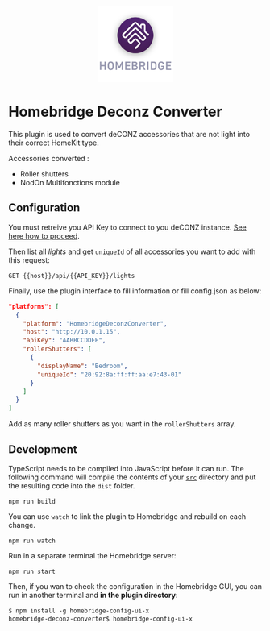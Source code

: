 
<p align="center">

<img src="https://github.com/homebridge/branding/raw/master/logos/homebridge-wordmark-logo-vertical.png" width="150">

</p>


# Homebridge Deconz Converter

This plugin is used to convert deCONZ accessories that are not light into their correct HomeKit type.

Accessories converted :

- Roller shutters
- NodOn Multifonctions module

## Configuration

You must retreive you API Key to connect to you deCONZ instance.
[See here how to proceed](https://dresden-elektronik.github.io/deconz-rest-doc/getting_started/#acquire-an-api-key).

Then list all _lights_ and get `uniqueId` of all accessories you want to add with this request:
```
GET {{host}}/api/{{API_KEY}}/lights
```

Finally, use the plugin interface to fill information or fill config.json as below:

```json
"platforms": [
  {
    "platform": "HomebridgeDeconzConverter",
    "host": "http://10.0.1.15",
    "apiKey": "AABBCCDDEE",
    "rollerShutters": [
      {
        "displayName": "Bedroom",
        "uniqueId": "20:92:8a:ff:ff:aa:e7:43-01"
      }
    ]
  }
]
```

Add as many roller shutters as you want in the `rollerShutters` array.

## Development

TypeScript needs to be compiled into JavaScript before it can run. The following command will compile the contents of your [`src`](./src) directory and put the resulting code into the `dist` folder.

```
npm run build
```

You can use `watch` to link the plugin to Homebridge and rebuild on each change.

```
npm run watch
```

Run in a separate terminal the Homebridge server:

```
npm run start
```

Then, if you wan to check the configuration in the Homebridge GUI, you can run in another terminal and **in the plugin directory**:

```shell
$ npm install -g homebridge-config-ui-x
homebridge-deconz-converter$ homebridge-config-ui-x
```
